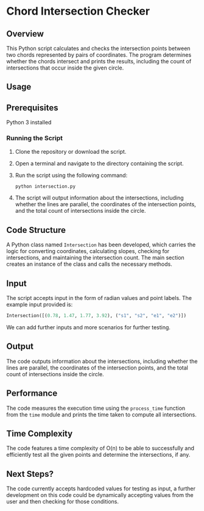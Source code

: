 # Chord Intersection Checker

## Overview

This Python script calculates and checks the intersection points between two chords represented by pairs of coordinates. The program determines whether the chords intersect and prints the results, including the count of intersections that occur inside the given circle.

## Usage

## Prerequisites
Python 3 installed

### Running the Script

1. Clone the repository or download the script.
2. Open a terminal and navigate to the directory containing the script.
3. Run the script using the following command:

   ```bash
   python intersection.py
   ```

4. The script will output information about the intersections, including whether the lines are parallel, the coordinates of the intersection points, and the total count of intersections inside the circle.

## Code Structure

A Python class named `Intersection` has been developed, which carries the logic for converting coordinates, calculating slopes, checking for intersections, and maintaining the intersection count. The main section creates an instance of the class and calls the necessary methods.

## Input

The script accepts input in the form of radian values and point labels. The example input provided is:

```python
Intersection([(0.78, 1.47, 1.77, 3.92), ("s1", "s2", "e1", "e2")])
```

We can add further inputs and more scenarios for further testing. 

## Output

The code outputs information about the intersections, including whether the lines are parallel, the coordinates of the intersection points, and the total count of intersections inside the circle.

## Performance

The code measures the execution time using the `process_time` function from the `time` module and prints the time taken to compute all intersections.

## Time Complexity

The code features a time complexity of O(n) to be able to successfully and efficiently test all the given points and determine the intersections, if any. 

## Next Steps?

The code currently accepts hardcoded values for testing as input, a further development on this code could be dynamically accepting values from the user and then checking for those conditions.
